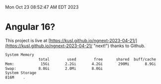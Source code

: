 Mon Oct 23 08:52:47 AM EDT 2023

# Angular 16?


This project is live at [https://kusl.github.io/ngnext-2023-04-21/](https://kusl.github.io/ngnext-2023-04-21/ "next!") thanks to Github.

```bash
System Memory
               total        used        free      shared  buff/cache   available
Mem:            15Gi       2.2Gi       4.2Gi       290Mi       8.9Gi        12Gi
Swap:          8.0Gi       2.0Mi       8.0Gi
System Storage
816M	.
```
